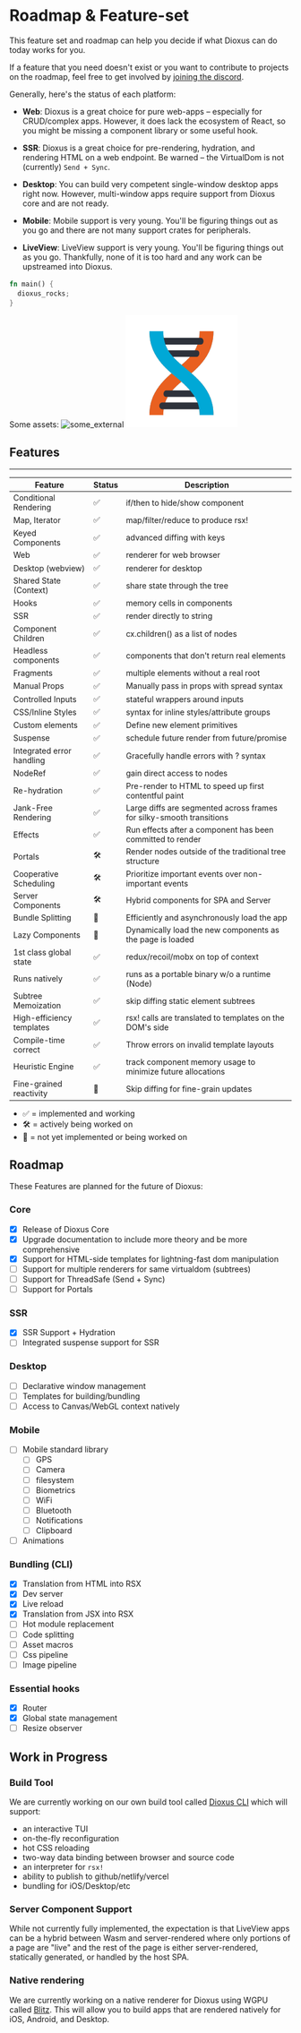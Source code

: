 # Roadmap & Feature-set

This feature set and roadmap can help you decide if what Dioxus can do today works for you.

If a feature that you need doesn't exist or you want to contribute to projects on the roadmap, feel free to get involved by [joining the discord](https://discord.gg/XgGxMSkvUM).

Generally, here's the status of each platform:

- **Web**: Dioxus is a great choice for pure web-apps – especially for CRUD/complex apps. However, it does lack the ecosystem of React, so you might be missing a component library or some useful hook.

- **SSR**: Dioxus is a great choice for pre-rendering, hydration, and rendering HTML on a web endpoint. Be warned – the VirtualDom is not (currently) `Send + Sync`.

- **Desktop**: You can build very competent single-window desktop apps right now. However, multi-window apps require support from Dioxus core and are not ready.

- **Mobile**: Mobile support is very young. You'll be figuring things out as you go and there are not many support crates for peripherals.

- **LiveView**: LiveView support is very young. You'll be figuring things out as you go. Thankfully, none of it is too hard and any work can be upstreamed into Dioxus.

```rust
fn main() {
  dioxus_rocks;
}
```

Some assets:
![some_external](https://avatars.githubusercontent.com/u/79236386?s=200&v=4)
![some_local](/example-book/assets/logo.png)


## Features

---

| Feature                   | Status | Description                                                          |
| ------------------------- | ------ | -------------------------------------------------------------------- |
| Conditional Rendering     | ✅      | if/then to hide/show component                                       |
| Map, Iterator             | ✅      | map/filter/reduce to produce rsx!                                    |
| Keyed Components          | ✅      | advanced diffing with keys                                           |
| Web                       | ✅      | renderer for web browser                                             |
| Desktop (webview)         | ✅      | renderer for desktop                                                 |
| Shared State (Context)    | ✅      | share state through the tree                                         |
| Hooks                     | ✅      | memory cells in components                                           |
| SSR                       | ✅      | render directly to string                                            |
| Component Children        | ✅      | cx.children() as a list of nodes                                     |
| Headless components       | ✅      | components that don't return real elements                           |
| Fragments                 | ✅      | multiple elements without a real root                                |
| Manual Props              | ✅      | Manually pass in props with spread syntax                            |
| Controlled Inputs         | ✅      | stateful wrappers around inputs                                      |
| CSS/Inline Styles         | ✅      | syntax for inline styles/attribute groups                            |
| Custom elements           | ✅      | Define new element primitives                                        |
| Suspense                  | ✅      | schedule future render from future/promise                           |
| Integrated error handling | ✅      | Gracefully handle errors with ? syntax                               |
| NodeRef                   | ✅      | gain direct access to nodes                                          |
| Re-hydration              | ✅      | Pre-render to HTML to speed up first contentful paint                |
| Jank-Free Rendering       | ✅      | Large diffs are segmented across frames for silky-smooth transitions |
| Effects                   | ✅      | Run effects after a component has been committed to render           |
| Portals                   | 🛠      | Render nodes outside of the traditional tree structure               |
| Cooperative Scheduling    | 🛠      | Prioritize important events over non-important events                |
| Server Components         | 🛠      | Hybrid components for SPA and Server                                 |
| Bundle Splitting          | 👀      | Efficiently and asynchronously load the app                          |
| Lazy Components           | 👀      | Dynamically load the new components as the page is loaded            |
| 1st class global state    | ✅      | redux/recoil/mobx on top of context                                  |
| Runs natively             | ✅      | runs as a portable binary w/o a runtime (Node)                       |
| Subtree Memoization       | ✅      | skip diffing static element subtrees                                 |
| High-efficiency templates | ✅      | rsx! calls are translated to templates on the DOM's side             |
| Compile-time correct      | ✅      | Throw errors on invalid template layouts                             |
| Heuristic Engine          | ✅      | track component memory usage to minimize future allocations          |
| Fine-grained reactivity   | 👀      | Skip diffing for fine-grain updates                                  |

- ✅ = implemented and working
- 🛠 = actively being worked on
- 👀 = not yet implemented or being worked on

## Roadmap

These Features are planned for the future of Dioxus:

### Core

- [x] Release of Dioxus Core
- [x] Upgrade documentation to include more theory and be more comprehensive
- [x] Support for HTML-side templates for lightning-fast dom manipulation
- [ ] Support for multiple renderers for same virtualdom (subtrees)
- [ ] Support for ThreadSafe (Send + Sync)
- [ ] Support for Portals

### SSR

- [x] SSR Support + Hydration
- [ ] Integrated suspense support for SSR

### Desktop

- [ ] Declarative window management
- [ ] Templates for building/bundling
- [ ] Access to Canvas/WebGL context natively

### Mobile

- [ ] Mobile standard library
  - [ ] GPS
  - [ ] Camera
  - [ ] filesystem
  - [ ] Biometrics
  - [ ] WiFi
  - [ ] Bluetooth
  - [ ] Notifications
  - [ ] Clipboard
- [ ] Animations

### Bundling (CLI)

- [x] Translation from HTML into RSX
- [x] Dev server
- [x] Live reload
- [x] Translation from JSX into RSX
- [ ] Hot module replacement
- [ ] Code splitting
- [ ] Asset macros
- [ ] Css pipeline
- [ ] Image pipeline

### Essential hooks

- [x] Router
- [x] Global state management
- [ ] Resize observer

## Work in Progress

### Build Tool

We are currently working on our own build tool called [Dioxus CLI](https://github.com/DioxusLabs/dioxus/tree/master/packages/cli) which will support:

- an interactive TUI
- on-the-fly reconfiguration
- hot CSS reloading
- two-way data binding between browser and source code
- an interpreter for `rsx!`
- ability to publish to github/netlify/vercel
- bundling for iOS/Desktop/etc

### Server Component Support

While not currently fully implemented, the expectation is that LiveView apps can be a hybrid between Wasm and server-rendered where only portions of a page are "live" and the rest of the page is either server-rendered, statically generated, or handled by the host SPA.

### Native rendering

We are currently working on a native renderer for Dioxus using WGPU called [Blitz](https://github.com/DioxusLabs/blitz/). This will allow you to build apps that are rendered natively for iOS, Android, and Desktop.

